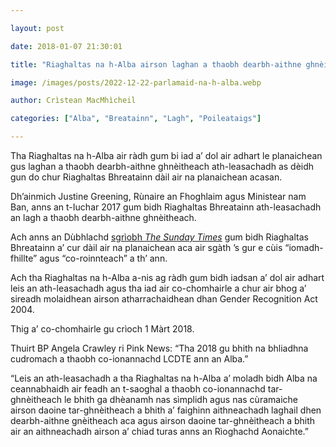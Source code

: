 ```yaml
---

layout: post

date: 2018-01-07 21:30:01

title: "Riaghaltas na h-Alba airson laghan a thaobh dearbh-aithne ghnèitheach ath-leasachadh"

image: /images/posts/2022-12-22-parlamaid-na-h-alba.webp

author: Crìstean MacMhìcheil

categories: ["Alba", "Breatainn", "Lagh", "Poileataigs"]

---
```


Tha Riaghaltas na h-Alba air ràdh gum bi iad a’ dol air adhart le planaichean gus laghan a thaobh dearbh-aithne ghnèitheach ath-leasachadh as dèidh gun do chur Riaghaltas Bhreatainn dàil air na planaichean acasan.

Dh’ainmich Justine Greening, Rùnaire an Fhoghlaim agus Ministear nam Ban, anns an t-Iuchar 2017 gum bidh Riaghaltas Bhreatainn ath-leasachadh an lagh a thaobh dearbh-aithne ghnèitheach.

Ach anns an Dùbhlachd [sgrìobh *The Sunday Times*](https://www.thetimes.co.uk/article/justine-greening-delays-divisive-plan-for-easy-gender-swaps-gm77qd9gn) gum bidh Riaghaltas Bhreatainn a’ cur dàil air na planaichean aca air sgàth ’s gur e cùis “iomadh-fhillte” agus “co-roinnteach” a th’ ann.

Ach tha Riaghaltas na h-Alba a-nis ag ràdh gum bidh iadsan a’ dol air adhart leis an ath-leasachadh agus tha iad air co-chomhairle a chur air bhog a’ sireadh molaidhean airson atharrachaidhean dhan Gender Recognition Act 2004.

Thig a’ co-chomhairle gu crìoch 1 Màrt 2018.

Thuirt BP Angela Crawley ri Pink News: “Tha 2018 gu bhith na bhliadhna cudromach a thaobh co-ionannachd LCDTE ann an Alba.”

“Leis an ath-leasachadh a tha Riaghaltas na h-Alba a’ moladh bidh Alba na ceannabhaidh air feadh an t-saoghal a thaobh co-ionannachd tar-ghnèitheach le bhith ga dhèanamh nas sìmplidh agus nas cùramaiche airson daoine tar-ghnèitheach a bhith a’ faighinn aithneachadh laghail dhen dearbh-aithne gnèitheach aca agus airson daoine tar-ghnèitheach a bhith air an aithneachadh airson a’ chiad turas anns an Rìoghachd Aonaichte.”
